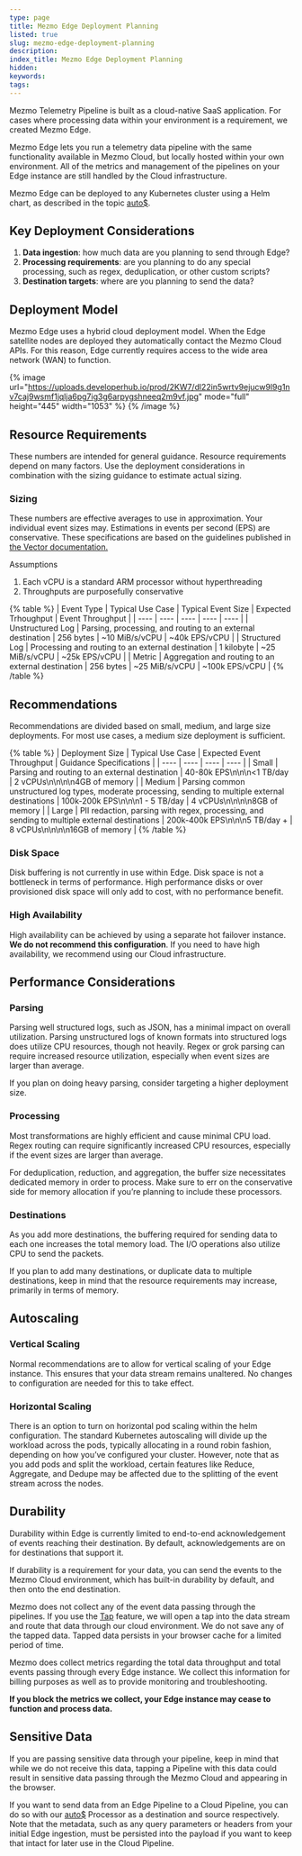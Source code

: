 ```yaml
---
type: page
title: Mezmo Edge Deployment Planning
listed: true
slug: mezmo-edge-deployment-planning
description: 
index_title: Mezmo Edge Deployment Planning
hidden: 
keywords: 
tags: 
---
```


Mezmo Telemetry Pipeline is built as a cloud-native SaaS application. For cases where processing data within your environment is a requirement, we created Mezmo Edge.

Mezmo Edge lets you run a telemetry data pipeline with the same functionality available in Mezmo Cloud, but locally hosted within your own environment. All of the metrics and management of the pipelines on your Edge instance are still handled by the Cloud infrastructure.

Mezmo Edge can be deployed to any Kubernetes cluster using a Helm chart, as described in the topic [auto$](/mezmo-edge/set-up-mezmo-edge-in-kubernetes).

## Key Deployment Considerations

1. **Data ingestion**: how much data are you planning to send through Edge?
2. **Processing requirements**: are you planning to do any special processing, such as regex, deduplication, or other custom scripts?
3. **Destination targets**: where are you planning to send the data?

## Deployment Model

Mezmo Edge uses a hybrid cloud deployment model. When the Edge satellite nodes are deployed they automatically contact the Mezmo Cloud APIs. For this reason, Edge currently requires access to the wide area network (WAN) to function.

{% image url="https://uploads.developerhub.io/prod/2KW7/dl22in5wrtv9ejucw9l9g1nv7caj9wsmf1jqlja6pg7ig3g6arpygshneeq2m9vf.jpg" mode="full" height="445" width="1053" %}
{% /image %}

## Resource Requirements

These numbers are intended for general guidance. Resource requirements depend on many factors. Use the deployment considerations in combination with the sizing guidance to estimate actual sizing.

### Sizing

These numbers are effective averages to use in approximation. Your individual event sizes may. Estimations in events per second (EPS) are conservative. These specifications are based on the guidelines published in[ the Vector documentation.](https://vector.dev/docs/setup/going-to-prod/sizing/#estimations) 

Assumptions

1. Each vCPU is a standard ARM processor without hyperthreading
2. Throughputs are purposefully conservative

{% table %}
| Event Type | Typical Use Case | Typical Event Size | Expected Trhoughput | Event Throughput | 
| ---- | ---- | ---- | ---- | ---- | 
| Unstructured Log | Parsing, processing, and routing to an external destination | 256 bytes | ~10 MiB/s/vCPU | ~40k EPS/vCPU | 
| Structured Log | Processing and routing to an external destination | 1 kilobyte | ~25 MiB/s/vCPU | ~25k EPS/vCPU | 
| Metric | Aggregation and routing to an external destination | 256 bytes | ~25 MiB/s/vCPU | ~100k EPS/vCPU | 
{% /table %}

## Recommendations

Recommendations are divided based on small, medium, and large size deployments. For most use cases, a medium size deployment is sufficient.

{% table %}
| Deployment Size | Typical Use Case | Expected Event Throughput | Guidance Specifications | 
| ---- | ---- | ---- | ---- | 
| Small | Parsing and routing to an external destination | 40-80k EPS\n\n\n&lt;1 TB/day | 2 vCPUs\n\n\n\n4GB of memory | 
| Medium | Parsing common unstructured log types, moderate processing, sending to multiple external destinations | 100k-200k EPS\n\n\n1 - 5 TB/day | 4 vCPUs\n\n\n\n8GB of memory | 
| Large | PII redaction, parsing with regex, processing, and sending to multiple external destinations | 200k-400k EPS\n\n\n5 TB/day + | 8 vCPUs\n\n\n\n16GB of memory | 
{% /table %}

### Disk Space

Disk buffering is not currently in use within Edge. Disk space is not a bottleneck in terms of performance. High performance disks or over provisioned disk space will only add to cost, with no performance benefit.

### High Availability

High availability can be achieved by using a separate hot failover instance. **We do not recommend this configuration**. If you need to have high availability, we recommend using our Cloud infrastructure.

## Performance Considerations

### Parsing

Parsing well structured logs, such as JSON, has a minimal impact on overall utilization. Parsing unstructured logs of known formats into structured logs does utilize CPU resources, though not heavily. Regex or grok parsing can require increased resource utilization, especially when event sizes are larger than average.

If you plan on doing heavy parsing, consider targeting a higher deployment size.

### Processing

Most transformations are highly efficient and cause minimal CPU load. Regex routing can require significantly increased CPU resources, especially if the event sizes are larger than average.

For deduplication, reduction, and aggregation, the buffer size necessitates dedicated memory in order to process. Make sure to err on the conservative side for memory allocation if you’re planning to include these processors.

### Destinations

As you add more destinations, the buffering required for sending data to each one increases the total memory load. The I/O operations also utilize CPU to send the packets.

If you plan to add many destinations, or duplicate data to multiple destinations, keep in mind that the resource requirements may increase, primarily in terms of memory.

## Autoscaling

### Vertical Scaling

Normal recommendations are to allow for vertical scaling of your Edge instance. This ensures that your data stream remains unaltered. No changes to configuration are needed for this to take effect.

### Horizontal Scaling

There is an option to turn on horizontal pod scaling within the helm configuration. The standard Kubernetes autoscaling will divide up the workload across the pods, typically allocating in a round robin fashion, depending on how you’ve configured your cluster. However, note that as you add pods and split the workload, certain features like Reduce, Aggregate, and Dedupe may be affected due to the splitting of the event stream across the nodes.

## Durability

Durability within Edge is currently limited to end-to-end acknowledgement of events reaching their destination. By default, acknowledgements are on for destinations that support it.

If durability is a requirement for your data, you can send the events to the Mezmo Cloud environment, which has built-in durability by default, and then onto the end destination.

Mezmo does not collect any of the event data passing through the pipelines. If you use the [Tap](/telemetry-pipelines/simulate-pipeline-data-flows) feature, we will open a tap into the data stream and route that data through our cloud environment. We do not save any of the tapped data. Tapped data persists in your browser cache for a limited period of time.

Mezmo does collect metrics regarding the total data throughput and total events passing through every Edge instance. We collect this information for billing purposes as well as to provide monitoring and troubleshooting.

**If you block the metrics we collect, your Edge instance may cease to function and process data.**

## Sensitive Data

If you are passing sensitive data through your pipeline, keep in mind that while we do not receive this data, tapping a Pipeline with this data could result in sensitive data passing through the Mezmo Cloud and appearing in the browser.

If you want to send data from an Edge Pipeline to a Cloud Pipeline, you can do so with our [auto$](/telemetry-pipelines/http-source) Processor as a destination and source respectively. Note that the metadata, such as any query parameters or headers from your initial Edge ingestion, must be persisted into the payload if you want to keep that intact for later use in the Cloud Pipeline.